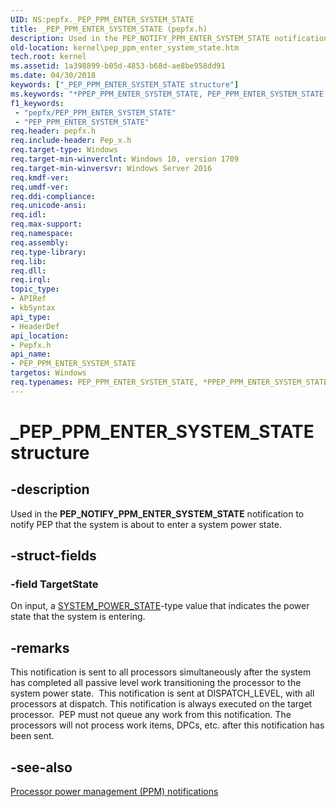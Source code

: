 ```yaml
---
UID: NS:pepfx._PEP_PPM_ENTER_SYSTEM_STATE
title: _PEP_PPM_ENTER_SYSTEM_STATE (pepfx.h)
description: Used in the PEP_NOTIFY_PPM_ENTER_SYSTEM_STATE notification to notify PEP that the system is about to enter a system power state.  .
old-location: kernel\pep_ppm_enter_system_state.htm
tech.root: kernel
ms.assetid: 1a398899-b05d-4853-b68d-ae8be958dd91
ms.date: 04/30/2018
keywords: ["_PEP_PPM_ENTER_SYSTEM_STATE structure"]
ms.keywords: "*PPEP_PPM_ENTER_SYSTEM_STATE, PEP_PPM_ENTER_SYSTEM_STATE, PEP_PPM_ENTER_SYSTEM_STATE structure [Kernel-Mode Driver Architecture], PPEP_PPM_ENTER_SYSTEM_STATE, PPEP_PPM_ENTER_SYSTEM_STATE structure pointer [Kernel-Mode Driver Architecture], _PEP_PPM_ENTER_SYSTEM_STATE, kernel.pep_ppm_enter_system_state, pepfx/PEP_PPM_ENTER_SYSTEM_STATE, pepfx/PPEP_PPM_ENTER_SYSTEM_STATE"
f1_keywords:
 - "pepfx/PEP_PPM_ENTER_SYSTEM_STATE"
 - "PEP_PPM_ENTER_SYSTEM_STATE"
req.header: pepfx.h
req.include-header: Pep_x.h
req.target-type: Windows
req.target-min-winverclnt: Windows 10, version 1709
req.target-min-winversvr: Windows Server 2016
req.kmdf-ver: 
req.umdf-ver: 
req.ddi-compliance: 
req.unicode-ansi: 
req.idl: 
req.max-support: 
req.namespace: 
req.assembly: 
req.type-library: 
req.lib: 
req.dll: 
req.irql: 
topic_type:
- APIRef
- kbSyntax
api_type:
- HeaderDef
api_location:
- Pepfx.h
api_name:
- PEP_PPM_ENTER_SYSTEM_STATE
targetos: Windows
req.typenames: PEP_PPM_ENTER_SYSTEM_STATE, *PPEP_PPM_ENTER_SYSTEM_STATE
---
```


# _PEP_PPM_ENTER_SYSTEM_STATE structure


## -description


Used in the <b>PEP_NOTIFY_PPM_ENTER_SYSTEM_STATE</b> notification to notify PEP that the system is about to enter a system power state.  


## -struct-fields




### -field TargetState

On input, a <a href="https://docs.microsoft.com/windows-hardware/drivers/ddi/wdm/ne-wdm-_system_power_state">SYSTEM_POWER_STATE</a>-type value that indicates the power state that the system is entering. 


## -remarks



This notification is sent to all processors simultaneously after the system has completed all passive level work transitioning the processor to the system power state. 
This notification is sent at DISPATCH_LEVEL, with all processors at dispatch. This notification is always executed on the target processor. 
PEP must not queue any work from this notification. The processors will not process work items, DPCs, etc. after this notification has been sent.




## -see-also




<a href="https://docs.microsoft.com/windows-hardware/drivers/ddi/index">Processor power management (PPM) notifications</a>
 

 


